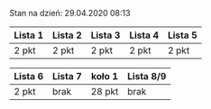 Stan na dzień: 29.04.2020 08:13

| Lista 1 | Lista 2 | Lista 3 | Lista 4 | Lista 5 |
|---|---|---|---|---|
| 2 pkt | 2 pkt | 2 pkt | 2 pkt | 2 pkt |

| Lista 6 | Lista 7 | koło 1 | Lista 8/9 |
|---|---|---|---|
| 2 pkt | brak | 28 pkt | brak |

